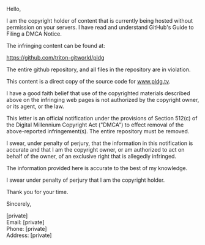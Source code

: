 Hello, 

I am the copyright holder of content that is currently being hosted without permission on your servers.  I have read and understand GitHub's Guide to Filing a DMCA Notice.

The infringing content can be found at: 

https://github.com/triton-gitworld/pldg

The entire github repository, and all files in the repository are in violation.

This content is a direct copy of the source code for www.pldg.tv.

I have a good faith belief that use of the copyrighted materials described above on the infringing web pages is not authorized by the copyright owner, or its agent, or the law. 

This letter is an official notification under the provisions of Section 512(c) of the Digital Millennium Copyright Act ("DMCA") to effect removal of the above-reported infringement(s). The entire repository must be removed.

I swear, under penalty of perjury, that the information in this notification is accurate and that I am the copyright owner, or am authorized to act on behalf of the owner, of an exclusive right that is allegedly infringed.

The information provided here is accurate to the best of my knowledge. 

I swear under penalty of perjury that I am the copyright holder. 

Thank you for your time. 

Sincerely,

[private]  
Email: [private]  
Phone: [private]  
Address: [private]  
